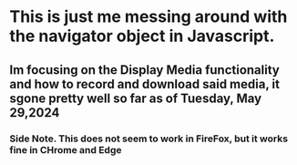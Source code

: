 # This is just me messing around with the navigator object in Javascript.
## Im focusing on the Display Media functionality and how to record and download said media, it sgone pretty well so far as of Tuesday, May 29,2024
### Side Note. This does not seem to work in FireFox, but it works fine in CHrome and Edge
